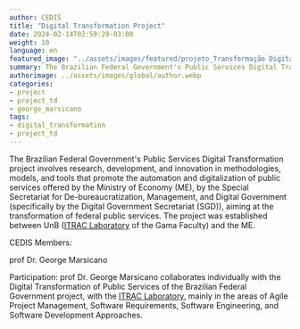```yaml
---
author: CEDIS
title: "Digital Transformation Project"
date: 2024-02-14T02:59:29-03:00
weight: 10
language: en
featured_image: "../assets/images/featured/projeto_Transformação Digital.png"
summary: The Brazilian Federal Government's Public Services Digital Transformation project involves research, development, and innovation in methodologies, models, and tools that promote the automation and digitalization of public services.
authorimage: ../assets/images/global/author.webp
categories: 
- project
- project_td
- george_marsicano
tags:
- digital_transformation
- project_td
---
```


The Brazilian Federal Government's Public Services Digital Transformation project involves research, development, and innovation in methodologies, models, and tools that promote the automation and digitalization of public services offered by the Ministry of Economy (ME), by the Special Secretariat for De-bureaucratization, Management, and Digital Government (specifically by the Digital Government Secretariat (SGD)), aiming at the transformation of federal public services. The project was established between UnB ([ITRAC Laboratory](https://itrac.unb.br) of the Gama Faculty) and the ME.

CEDIS Members:

prof Dr. George Marsicano

Participation: prof Dr. George Marsicano collaborates individually with the Digital Transformation of Public Services of the Brazilian Federal Government project, with the [ITRAC Laboratory](https://itrac.unb.br), mainly in the areas of Agile Project Management, Software Requirements, Software Engineering, and Software Development Approaches.